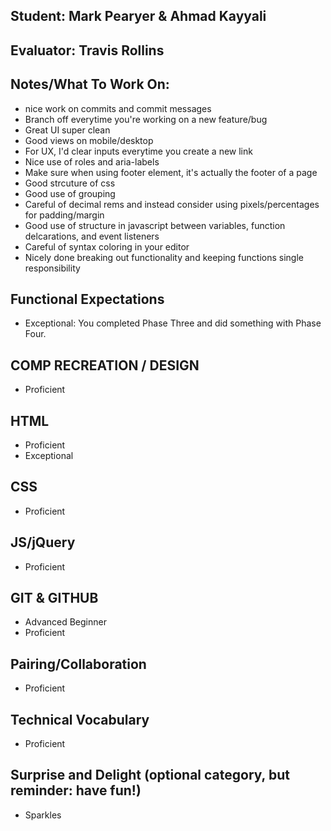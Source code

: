 ## Student: Mark Pearyer & Ahmad Kayyali
## Evaluator: Travis Rollins
## Notes/What To Work On:

* nice work on commits and commit messages
* Branch off everytime you're working on a new feature/bug
* Great UI super clean
* Good views on mobile/desktop
* For UX, I'd clear inputs everytime you create a new link
* Nice use of roles and aria-labels
* Make sure when using footer element, it's actually the footer of a page 
* Good strcuture of css
* Good use of grouping
* Careful of decimal rems and instead consider using pixels/percentages for padding/margin
* Good use of structure in javascript between variables, function delcarations, and event listeners
* Careful of syntax coloring in your editor
* Nicely done breaking out functionality and keeping functions single responsibility

## Functional Expectations

* Exceptional: You completed Phase Three and did something with Phase Four.


## COMP RECREATION / DESIGN

* Proficient  


## HTML

* Proficient  
* Exceptional  


## CSS

* Proficient  


## JS/jQuery

* Proficient  


## GIT & GITHUB

* Advanced Beginner  
* Proficient  

## Pairing/Collaboration

* Proficient  

## Technical Vocabulary

* Proficient

## Surprise and Delight (optional category, but reminder: have fun!)

* Sparkles  